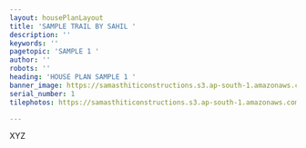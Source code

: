 ```yaml
---
layout: housePlanLayout
title: 'SAMPLE TRAIL BY SAHIL '
description: ''
keywords: ''
pagetopic: 'SAMPLE 1 '
author: ''
robots: ''
heading: 'HOUSE PLAN SAMPLE 1 '
banner_image: https://samasthiticonstructions.s3.ap-south-1.amazonaws.com/uploads/pictorial-view-of-staircase.jpeg
serial_number: 1
tilephotos: https://samasthiticonstructions.s3.ap-south-1.amazonaws.com/uploads/elevation-2.jpg

---
```

XYZ 